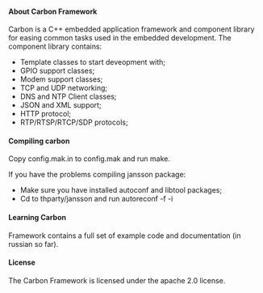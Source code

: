 
#### About Carbon Framework

Carbon is a C++ embedded application framework and component library for easing common tasks used
in the embedded development. The component library contains:

- Template classes to start deveopment with;
- GPIO support classes;
- Modem support classes;
- TCP and UDP networking;
- DNS and NTP Client classes;
- JSON and XML support;
- HTTP protocol;
- RTP/RTSP/RTCP/SDP protocols;

#### Compiling carbon

Copy config.mak.in to config.mak and run make.

If you have the problems compiling jansson package:
- Make sure you have installed autoconf and libtool packages;
- Cd to thparty/jansson and run autoreconf -f -i

#### Learning Carbon

Framework contains a full set of example code and documentation (in russian so far).

#### License

The Carbon Framework is licensed under the apache 2.0 license.

